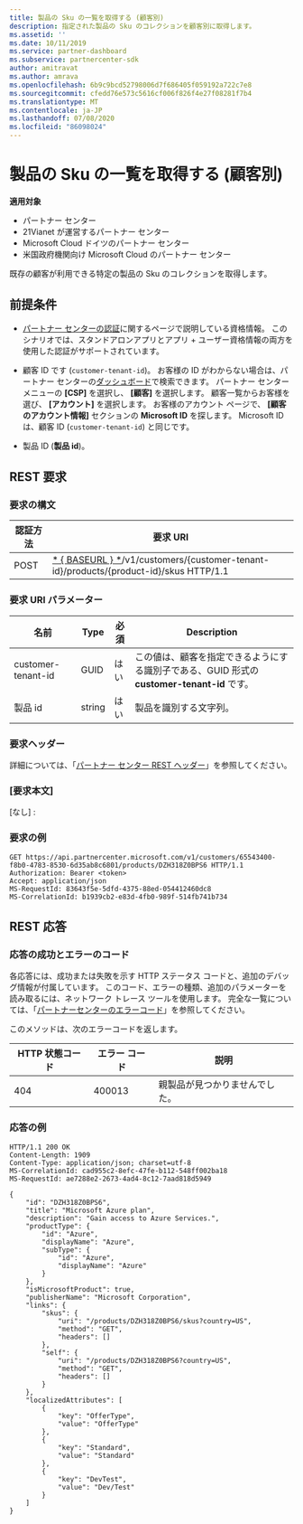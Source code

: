 ```yaml
---
title: 製品の Sku の一覧を取得する (顧客別)
description: 指定された製品の Sku のコレクションを顧客別に取得します。
ms.assetid: ''
ms.date: 10/11/2019
ms.service: partner-dashboard
ms.subservice: partnercenter-sdk
author: amitravat
ms.author: amrava
ms.openlocfilehash: 6b9c9bcd52798006d7f686405f059192a722c7e8
ms.sourcegitcommit: cfedd76e573c5616cf006f826f4e27f08281f7b4
ms.translationtype: MT
ms.contentlocale: ja-JP
ms.lasthandoff: 07/08/2020
ms.locfileid: "86098024"
---
```

# <a name="get-a-list-of-skus-for-a-product-by-customer"></a>製品の Sku の一覧を取得する (顧客別)

**適用対象**

- パートナー センター
- 21Vianet が運営するパートナー センター
- Microsoft Cloud ドイツのパートナー センター
- 米国政府機関向け Microsoft Cloud のパートナー センター

既存の顧客が利用できる特定の製品の Sku のコレクションを取得します。

## <a name="prerequisites"></a>前提条件

- [パートナー センターの認証](partner-center-authentication.md)に関するページで説明している資格情報。 このシナリオでは、スタンドアロンアプリとアプリ + ユーザー資格情報の両方を使用した認証がサポートされています。

- 顧客 ID です (`customer-tenant-id`)。 お客様の ID がわからない場合は、パートナー センターの[ダッシュボード](https://partner.microsoft.com/dashboard)で検索できます。 パートナー センター メニューの **[CSP]** を選択し、 **[顧客]** を選択します。 顧客一覧からお客様を選び、 **[アカウント]** を選択します。 お客様のアカウント ページで、 **[顧客のアカウント情報]** セクションの **Microsoft ID** を探します。 Microsoft ID は、顧客 ID (`customer-tenant-id`) と同じです。

- 製品 ID (**製品 id**)。

## <a name="rest-request"></a>REST 要求

### <a name="request-syntax"></a>要求の構文

| 認証方法 | 要求 URI                                                                                                        |
|--------|--------------------------------------------------------------------------------------------------------------------|
| POST   | [* \{ BASEURL \} *](partner-center-rest-urls.md)/v1/customers/{customer-tenant-id}/products/{product-id}/skus HTTP/1.1 |

### <a name="request-uri-parameter"></a>要求 URI パラメーター

| 名前               | Type | 必須 | Description                                                                                 |
|--------------------|------|----------|---------------------------------------------------------------------------------------------|
| customer-tenant-id | GUID | はい | この値は、顧客を指定できるようにする識別子である、GUID 形式の **customer-tenant-id** です。 |
| 製品 id | string | はい | 製品を識別する文字列。 |

### <a name="request-header"></a>要求ヘッダー

詳細については、「[パートナー センター REST ヘッダー](headers.md)」を参照してください。

### <a name="request-body"></a>[要求本文]

[なし] :

### <a name="request-example"></a>要求の例

```http
GET https://api.partnercenter.microsoft.com/v1/customers/65543400-f8b0-4783-8530-6d35ab8c6801/products/DZH318Z0BPS6 HTTP/1.1
Authorization: Bearer <token>
Accept: application/json
MS-RequestId: 83643f5e-5dfd-4375-88ed-054412460dc8
MS-CorrelationId: b1939cb2-e83d-4fb0-989f-514fb741b734
```

## <a name="rest-response"></a>REST 応答

### <a name="response-success-and-error-codes"></a>応答の成功とエラーのコード

各応答には、成功または失敗を示す HTTP ステータス コードと、追加のデバッグ情報が付属しています。 このコード、エラーの種類、追加のパラメーターを読み取るには、ネットワーク トレース ツールを使用します。 完全な一覧については、「[パートナーセンターのエラーコード](error-codes.md)」を参照してください。

このメソッドは、次のエラーコードを返します。

| HTTP 状態コード | エラー コード | 説明 |
|------------------|------------|-------------|
| 404 | 400013 | 親製品が見つかりませんでした。 |

### <a name="response-example"></a>応答の例

```http
HTTP/1.1 200 OK
Content-Length: 1909
Content-Type: application/json; charset=utf-8
MS-CorrelationId: cad955c2-8efc-47fe-b112-548ff002ba18
MS-RequestId: ae7288e2-2673-4ad4-8c12-7aad818d5949

{
    "id": "DZH318Z0BPS6",
    "title": "Microsoft Azure plan",
    "description": "Gain access to Azure Services.",
    "productType": {
        "id": "Azure",
        "displayName": "Azure",
        "subType": {
            "id": "Azure",
            "displayName": "Azure"
        }
    },
    "isMicrosoftProduct": true,
    "publisherName": "Microsoft Corporation",
    "links": {
        "skus": {
            "uri": "/products/DZH318Z0BPS6/skus?country=US",
            "method": "GET",
            "headers": []
        },
        "self": {
            "uri": "/products/DZH318Z0BPS6?country=US",
            "method": "GET",
            "headers": []
        }
    },
    "localizedAttributes": [
        {
            "key": "OfferType",
            "value": "OfferType"
        },
        {
            "key": "Standard",
            "value": "Standard"
        },
        {
            "key": "DevTest",
            "value": "Dev/Test"
        }
    ]
}
```
